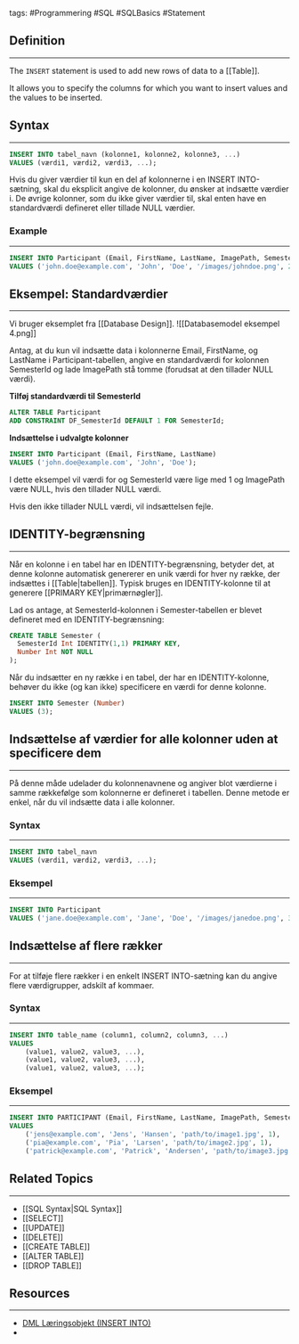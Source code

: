 tags: #Programmering #SQL #SQLBasics #Statement

## Definition 
---
The `INSERT` statement is used to add new rows of data to a [[Table]]. 

It allows you to specify the columns for which you want to insert values and the values to be inserted.
## Syntax
---
```SQL
INSERT INTO tabel_navn (kolonne1, kolonne2, kolonne3, ...)
VALUES (værdi1, værdi2, værdi3, ...);
```

Hvis du giver værdier til kun en del af kolonnerne i en INSERT INTO-sætning, skal du eksplicit angive de kolonner, du ønsker at indsætte værdier i. 
De øvrige kolonner, som du ikke giver værdier til, skal enten have en standardværdi defineret eller tillade NULL værdier.
### Example
---
```SQL
INSERT INTO Participant (Email, FirstName, LastName, ImagePath, SemesterId)
VALUES ('john.doe@example.com', 'John', 'Doe', '/images/johndoe.png', 2);
```

## Eksempel: Standardværdier
---

Vi bruger eksemplet fra [[Database Design]].
![[Databasemodel eksempel 4.png]]

Antag, at du kun vil indsætte data i kolonnerne Email, FirstName, og LastName i Participant-tabellen, angive en standardværdi for kolonnen SemesterId og lade ImagePath stå tomme (forudsat at den tillader NULL værdi).

**Tilføj standardværdi til SemesterId**
```SQL
ALTER TABLE Participant
ADD CONSTRAINT DF_SemesterId DEFAULT 1 FOR SemesterId;
```

**Indsættelse i udvalgte kolonner**
```SQL
INSERT INTO Participant (Email, FirstName, LastName)
VALUES ('john.doe@example.com', 'John', 'Doe');
```
I dette eksempel vil værdi for og SemesterId være lige med 1 og ImagePath være NULL, hvis den tillader NULL værdi. 

Hvis den ikke tillader NULL værdi, vil indsættelsen fejle.

## IDENTITY-begrænsning
---
Når en kolonne i en tabel har en IDENTITY-begrænsning, betyder det, at denne kolonne automatisk genererer en unik værdi for hver ny række, der indsættes i [[Table|tabellen]]. 
Typisk bruges en IDENTITY-kolonne til at generere [[PRIMARY KEY|primærnøgler]].

Lad os antage, at SemesterId-kolonnen i Semester-tabellen er blevet defineret med en IDENTITY-begrænsning:

```SQL
CREATE TABLE Semester (
  SemesterId Int IDENTITY(1,1) PRIMARY KEY,
  Number Int NOT NULL
);
```

Når du indsætter en ny række i en tabel, der har en IDENTITY-kolonne, behøver du ikke (og kan ikke) specificere en værdi for denne kolonne. 
```SQL
INSERT INTO Semester (Number)
VALUES (3);
```

## Indsættelse af værdier for alle kolonner uden at specificere dem
---
På denne måde udelader du kolonnenavnene og angiver blot værdierne i samme rækkefølge som kolonnerne er defineret i tabellen. Denne metode er enkel, når du vil indsætte data i alle kolonner.
### Syntax
---
```SQL
INSERT INTO tabel_navn
VALUES (værdi1, værdi2, værdi3, ...);
```

### Eksempel
---
```SQL
INSERT INTO Participant
VALUES ('jane.doe@example.com', 'Jane', 'Doe', '/images/janedoe.png', 3);
```


## Indsættelse af flere rækker
---
For at tilføje flere rækker i en enkelt INSERT INTO-sætning kan du angive flere værdigrupper, adskilt af kommaer.
### Syntax
---
```SQL
INSERT INTO table_name (column1, column2, column3, ...)
VALUES 
    (value1, value2, value3, ...),
    (value1, value2, value3, ...),
    (value1, value2, value3, ...);
```
### Eksempel
---
```SQL
INSERT INTO PARTICIPANT (Email, FirstName, LastName, ImagePath, SemesterId)
VALUES 
    ('jens@example.com', 'Jens', 'Hansen', 'path/to/image1.jpg', 1),
    ('pia@example.com', 'Pia', 'Larsen', 'path/to/image2.jpg', 1),
    ('patrick@example.com', 'Patrick', 'Andersen', 'path/to/image3.jpg', 1);
```
## Related Topics
---
- [[SQL Syntax|SQL Syntax]]
- [[SELECT]]
- [[UPDATE]]
- [[DELETE]]
- [[CREATE TABLE]]
- [[ALTER TABLE]]
- [[DROP TABLE]]

## Resources
---
- [DML Læringsobjekt (INSERT INTO)](https://scorm.itslearning.com/data/3289/C20150/ims_import_14/scormcontent/index.html#/lessons/GZ4kNe6JGOR8GYkRrkf0C3SUldV5N4c9)
- 